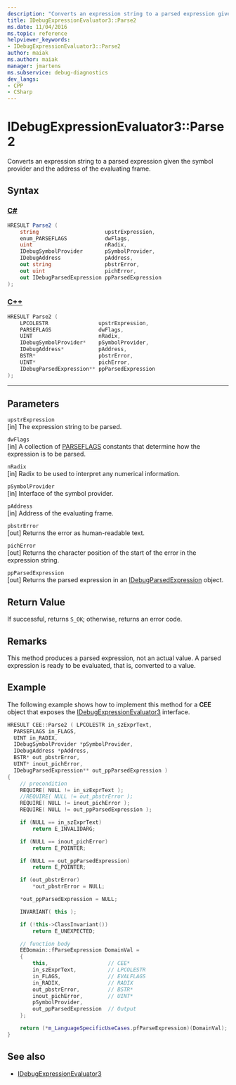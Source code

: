 ```yaml
---
description: "Converts an expression string to a parsed expression given the symbol provider and the address of the evaluating frame."
title: IDebugExpressionEvaluator3::Parse2
ms.date: 11/04/2016
ms.topic: reference
helpviewer_keywords:
- IDebugExpressionEvaluator3::Parse2
author: maiak
ms.author: maiak
manager: jmartens
ms.subservice: debug-diagnostics
dev_langs:
- CPP
- CSharp
---
```

# IDebugExpressionEvaluator3::Parse2

Converts an expression string to a parsed expression given the symbol provider and the address of the evaluating frame.

## Syntax

### [C#](#tab/csharp)
```csharp
HRESULT Parse2 (
    string                     upstrExpression,
    enum_PARSEFLAGS            dwFlags,
    uint                       nRadix,
    IDebugSymbolProvider       pSymbolProvider,
    IDebugAddress              pAddress,
    out string                 pbstrError,
    out uint                   pichError,
    out IDebugParsedExpression ppParsedExpression
);
```
### [C++](#tab/cpp)
```cpp
HRESULT Parse2 (
    LPCOLESTR                upstrExpression,
    PARSEFLAGS               dwFlags,
    UINT                     nRadix,
    IDebugSymbolProvider*    pSymbolProvider,
    IDebugAddress*           pAddress,
    BSTR*                    pbstrError,
    UINT*                    pichError,
    IDebugParsedExpression** ppParsedExpression
);
```
---

## Parameters
`upstrExpression`\
[in] The expression string to be parsed.

`dwFlags`\
[in] A collection of [PARSEFLAGS](../../../extensibility/debugger/reference/parseflags.md) constants that determine how the expression is to be parsed.

`nRadix`\
[in] Radix to be used to interpret any numerical information.

`pSymbolProvider`\
[in] Interface of the symbol provider.

`pAddress`\
[in] Address of the evaluating frame.

`pbstrError`\
[out] Returns the error as human-readable text.

`pichError`\
[out] Returns the character position of the start of the error in the expression string.

`ppParsedExpression`\
[out] Returns the parsed expression in an [IDebugParsedExpression](../../../extensibility/debugger/reference/idebugparsedexpression.md) object.

## Return Value
If successful, returns `S_OK`; otherwise, returns an error code.

## Remarks
This method produces a parsed expression, not an actual value. A parsed expression is ready to be evaluated, that is, converted to a value.

## Example
The following example shows how to implement this method for a **CEE** object that exposes the [IDebugExpressionEvaluator3](../../../extensibility/debugger/reference/idebugexpressionevaluator3.md) interface.

```cpp
HRESULT CEE::Parse2 ( LPCOLESTR in_szExprText,
  PARSEFLAGS in_FLAGS,
  UINT in_RADIX,
  IDebugSymbolProvider *pSymbolProvider,
  IDebugAddress *pAddress,
  BSTR* out_pbstrError,
  UINT* inout_pichError,
  IDebugParsedExpression** out_ppParsedExpression )
{
    // precondition
    REQUIRE( NULL != in_szExprText );
    //REQUIRE( NULL != out_pbstrError );
    REQUIRE( NULL != inout_pichError );
    REQUIRE( NULL != out_ppParsedExpression );

    if (NULL == in_szExprText)
        return E_INVALIDARG;

    if (NULL == inout_pichError)
        return E_POINTER;

    if (NULL == out_ppParsedExpression)
        return E_POINTER;

    if (out_pbstrError)
        *out_pbstrError = NULL;

    *out_ppParsedExpression = NULL;

    INVARIANT( this );

    if (!this->ClassInvariant())
        return E_UNEXPECTED;

    // function body
    EEDomain::fParseExpression DomainVal =
    {
        this,                   // CEE*
        in_szExprText,          // LPCOLESTR
        in_FLAGS,               // EVALFLAGS
        in_RADIX,               // RADIX
        out_pbstrError,         // BSTR*
        inout_pichError,        // UINT*
        pSymbolProvider,
        out_ppParsedExpression  // Output
    };

    return (*m_LanguageSpecificUseCases.pfParseExpression)(DomainVal);
}
```

## See also
- [IDebugExpressionEvaluator3](../../../extensibility/debugger/reference/idebugexpressionevaluator3.md)
